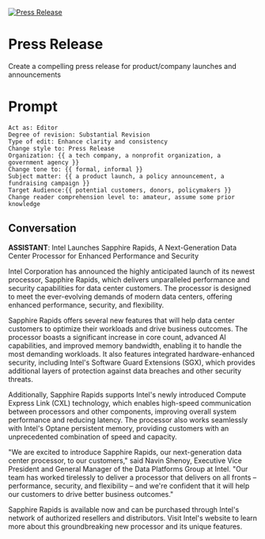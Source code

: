 
[![Press Release ](https://flow-prompt-covers.s3.us-west-1.amazonaws.com/icon/minimalist/mini_8.png)]()
# Press Release  
Create a compelling press release for product/company launches and announcements

# Prompt

```
Act as: Editor
Degree of revision: Substantial Revision
Type of edit: Enhance clarity and consistency
Change style to: Press Release 
Organization: {{ a tech company, a nonprofit organization, a government agency }}
Change tone to: {{ formal, informal }} 
Subject matter: {{ a product launch, a policy announcement, a fundraising campaign }}
Target Audience:{{ potential customers, donors, policymakers }}
Change reader comprehension level to: amateur, assume some prior knowledge
```

## Conversation

**ASSISTANT**: Intel Launches Sapphire Rapids, A Next-Generation Data Center Processor for Enhanced Performance and Security



Intel Corporation has announced the highly anticipated launch of its newest processor, Sapphire Rapids, which delivers unparalleled performance and security capabilities for data center customers. The processor is designed to meet the ever-evolving demands of modern data centers, offering enhanced performance, security, and flexibility.



Sapphire Rapids offers several new features that will help data center customers to optimize their workloads and drive business outcomes. The processor boasts a significant increase in core count, advanced AI capabilities, and improved memory bandwidth, enabling it to handle the most demanding workloads. It also features integrated hardware-enhanced security, including Intel's Software Guard Extensions (SGX), which provides additional layers of protection against data breaches and other security threats.



Additionally, Sapphire Rapids supports Intel's newly introduced Compute Express Link (CXL) technology, which enables high-speed communication between processors and other components, improving overall system performance and reducing latency. The processor also works seamlessly with Intel's Optane persistent memory, providing customers with an unprecedented combination of speed and capacity.



"We are excited to introduce Sapphire Rapids, our next-generation data center processor, to our customers," said Navin Shenoy, Executive Vice President and General Manager of the Data Platforms Group at Intel. "Our team has worked tirelessly to deliver a processor that delivers on all fronts – performance, security, and flexibility – and we're confident that it will help our customers to drive better business outcomes."



Sapphire Rapids is available now and can be purchased through Intel's network of authorized resellers and distributors. Visit Intel's website to learn more about this groundbreaking new processor and its unique features.



